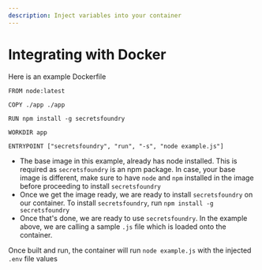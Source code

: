 ```yaml
---
description: Inject variables into your container
---
```


# Integrating with Docker

Here is an example Dockerfile

```docker
FROM node:latest

COPY ./app ./app

RUN npm install -g secretsfoundry

WORKDIR app

ENTRYPOINT ["secretsfoundry", "run", "-s", "node example.js"]
```

* The base image in this example, already has node installed. This is required as `secretsfoundry` is an npm package. In case, your base image is different, make sure to have `node` and `npm` installed in the image before proceeding to install `secretsfoundry`
* Once we get the image ready, we are ready to install `secretsfoundry` on our container. To install `secretsfoundry`, run `npm install -g secretsfoundry`
* Once that's done, we are ready to use `secretsfoundry`. In the example above, we are calling a sample `.js` file which is loaded onto the container.

Once built and run, the container will run `node example.js` with the injected `.env` file values
